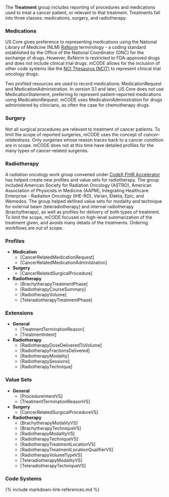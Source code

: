 The **Treatment** group includes reporting of procedures and medications used to treat a cancer patient, or relevant to that treatment. Treatments fall into three classes: medications, surgery, and radiotherapy.

### Medications

US Core gives preference to representing medications using the National Library of Medicine (NLM) [RxNorm](https://www.nlm.nih.gov/research/umls/rxnorm/) terminology - a coding standard established by the Office of the National Coordinator (ONC) for the exchange of drugs. However, RxNorm is restricted to FDA-approved drugs and does not include clinical trial drugs. mCODE allows for the inclusion of other code systems like the [NCI Thesaurus (NCIT)](https://ncit.nci.nih.gov/ncitbrowser/) to represent clinical trial oncology drugs.

Two profiled resources are used to record medications: MedicationRequest and MedicationAdministration. In version 3.1 and later, US Core does not use MedicationStatement, preferring to represent patient-reported medications using MedicationRequest. mCODE uses MedicationAdministration for drugs administered by clinicians, as often the case for chemotherapy drugs.

### Surgery

Not all surgical procedures are relevant to treatment of cancer patients. To limit the scope of reported surgeries, mCODE uses the concept of _cancer-relatedness_. Only surgeries whose reason traces back to a cancer condition are in scope. mCODE does not at this time have detailed profiles for the many types of cancer-related surgeries.

### Radiotherapy

A radiation oncology work group convened under [CodeX FHIR Accelerator](https://confluence.hl7.org/display/COD/CodeX+Home) has helped create new profiles and value sets for radiotherapy. The group included American Society for Radiation Oncology (ASTRO), American Association of Physicists in Medicine (AAPM), Integrating Healthcare Enterprise - Radiation Oncology (IHE-RO), Varian, Elekta, Epic, and Wemedoo. The group helped defined value sets for modality and technique for external beam (teleradiotherapy) and internal radiotherapy (brachytherapy), as well as profiles for delivery of both types of treatment. To limit the scope, mCODE focused on high-level summarization of the treatment given, and avoids many details of the treatments. Ordering workflows are out of scope.

### Profiles

* **Medication**
  * [CancerRelatedMedicationRequest]
  * [CancerRelatedMedicationAdministration]
* **Surgery**
  * [CancerRelatedSurgicalProcedure]
* **Radiotherapy**
  * [BrachytherapyTreatmentPhase]
  * [RadiotherapyCourseSummary]
  * [RadiotherapyVolume]
  * [TeleradiotherapyTreatmentPhase]

### Extensions

* **General**
  * [TreatmentTerminationReason]
  * [TreatmentIntent]
* **Radiotherapy**
  * [RadiotherapyDoseDeliveredToVolume]
  * [RadiotherapyFractionsDelivered]
  * [RadiotherapyModality]
  * [RadiotherapySessions]
  * [RadiotherapyTechnique]

### Value Sets

* **General**
  * [ProcedureIntentVS]
  * [TreatmentTerminationReasonVS]
* **Surgery**
  * [CancerRelatedSurgicalProcedureVS]
* **Radiotherapy**
  * [BrachytherapyModalityVS]
  * [BrachytherapyTechniqueVS]
  * [RadiotherapyModalityVS]
  * [RadiotherapyTechniqueVS]
  * [RadiotherapyTreatmentLocationVS]
  * [RadiotherapyTreatmentLocationQualifierVS]
  * [RadiotherapyVolumeTypeVS]
  * [TeleradiotherapyModalityVS]
  * [TeleradiotherapyTechniqueVS]

### Code Systems


{% include markdown-link-references.md %}